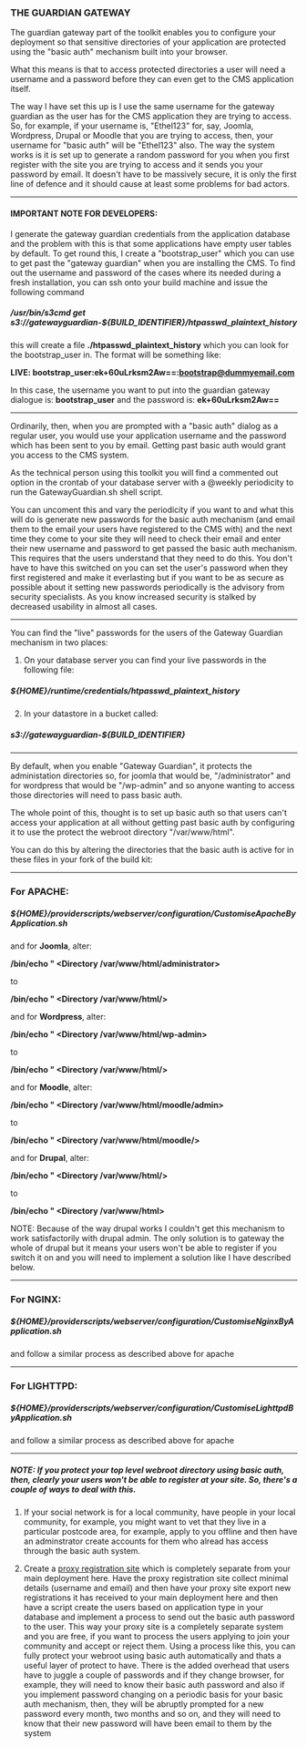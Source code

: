 ### THE GUARDIAN GATEWAY

The guardian gateway part of the toolkit enables you to configure your deployment so that sensitive directories of your application are protected using the "basic auth" mechanism built into your browser.

What this means is that to access protected directories a user will need a username and a password before they can even get to the CMS application itself. 

The way I have set this up is I use the same username for the gateway guardian as the user has for the CMS application they are trying to access. So, for example, if your username is, "Ethel123" for, say, Joomla, Wordpress, Drupal or Moodle that you are trying to access, then, your username for "basic auth" will be "Ethel123" also. The way the system works is it is set up to generate a random password for you when you first register with the site you are trying to access and it sends you your password by email. It doesn't have to be massively secure, it is only the first line of defence and it should cause at least some problems for bad actors.

----------------------

#### IMPORTANT NOTE FOR DEVELOPERS:

I generate the gateway guardian credentials from the application database and the problem with this is that some applications have empty user tables by default. To get round this, I create a "bootstrap_user" which you can use to get past the "gateway guardian" when you are installing the CMS. To find out the username and password of the cases where its needed during a fresh installation, you can ssh onto your build machine and issue the following command

##### /usr/bin/s3cmd get s3://gatewayguardian-${BUILD_IDENTIFIER}/htpasswd_plaintext_history

this will create a file **./htpasswd_plaintext_history** which you can look for the  bootstrap_user in. The format will be something like:

**LIVE:   bootstrap_user:ek+60uLrksm2Aw==:bootstrap@dummyemail.com**

In this case, the username you want to put into the guardian gateway dialogue is: **bootstrap_user** and the password is: **ek+60uLrksm2Aw==**

---------------------------------

Ordinarily, then, when you are prompted with a "basic auth" dialog as a regular user, you would use your application username and the password which has been sent to you by email. Getting past basic auth would grant you access to the CMS system.

As the technical person using this toolkit you will find a commented out option in the crontab of your database server with a @weekly periodicity to run the GatewayGuardian.sh shell script. 

You can uncoment this and vary the periodicity if you want to and what this will do is generate new passwords for the basic auth mechanism (and email them to the email your users have registered to the CMS with) and the next time they come to your site they will need to check their email and enter their new username and password to get passed the basic auth mechanism. This requires that the users understand that they need to do this. You don't have to have this switched on you can set the user's password when they first registered and make it everlasting but if you want to be as secure as possible about it setting new passwords periodically is the advisory from security specialists. As you know increased security is stalked by decreased usability in almost all cases. 

-------------------------------

You can find the "live" passwords for the users of the Gateway Guardian mechanism in two places:

1. On your database server you can find your live passwords in the following file:

##### ${HOME}/runtime/credentials/htpasswd_plaintext_history

2. In your datastore in a bucket called:

#####  s3://gatewayguardian-${BUILD_IDENTIFIER}

----------------------------------

By default, when you enable "Gateway Guardian", it protects the administation directories so, for joomla that would be, "/administrator" and for wordpress that would be "/wp-admin" and so anyone wanting to access those directories will need to pass basic auth.

The whole point of this, thought is to set up basic auth so that users can't access your application at all without getting past basic auth by configuring it to use the protect the webroot directory "/var/www/html".

You can do this by altering the directories that the basic auth is active for in these files in your fork of the build kit:

-----------
### For APACHE:  

##### ${HOME}/providerscripts/webserver/configuration/CustomiseApacheByApplication.sh

and for **Joomla**, alter:

**/bin/echo "    <Directory /var/www/html/administrator>**

to 

**/bin/echo "    <Directory /var/www/html/>**

and for **Wordpress**, alter:

**/bin/echo "    <Directory /var/www/html/wp-admin>**

to 

**/bin/echo "    <Directory /var/www/html/>**

and for **Moodle**, alter:

**/bin/echo "    <Directory /var/www/html/moodle/admin>**

to 

**/bin/echo "    <Directory /var/www/html/moodle/>**

and for **Drupal**, alter:

**/bin/echo "    <Directory /var/www/html/>**

to 

**/bin/echo "    <Directory /var/www/html>**

NOTE: Because of the way drupal works I couldn't get this mechanism to work satisfactorily with drupal admin. The only solution is to gateway the whole of drupal but it means your users won't be able to register if you switch it on and you will need to implement a solution like I have described below.

----------------
### For NGINX:  

##### ${HOME}/providerscripts/webserver/configuration/CustomiseNginxByApplication.sh

and follow a similar process as described above for apache

-----------------

### For LIGHTTPD:

##### ${HOME}/providerscripts/webserver/configuration/CustomiseLighttpdByApplication.sh

and follow a similar process as described above for apache

----------------


##### NOTE: If you protect your top level webroot directory using basic auth, then, clearly your users won't be able to register at your site. So, there's a couple of ways to deal with this. 

1. If your social network is for a local community, have people in your local community, for example, you might want to vet that they live in a particular postcode area, for example, apply to you offline and then have an adminstrator create accounts for them who alread has access through the basic auth system.  

2. Create a [proxy registration site](https://github.com/wintersys-projects/adt-build-machine-scripts/blob/master/doco/AgileToolkitDeployment/RegistrationServer.md) which is completely separate from your main deployment here. Have the proxy registration site collect minimal details (username and email) and then have your proxy site export new registrations it has received to your main deployment here and then have a script create the users based on application type in your database and implement a process to send out the basic auth password to the user. This way your proxy site is a completely separate system and you are free, if you want to process the users applying to join your community and accept or reject them. Using a process like this, you can fully protect your webroot using basic auth automatically and thats a useful layer of protect to have. There is the added overhead that users have to juggle a couple of passwords and if they change browser, for example, they will need to know their basic auth password and also if you implement password changing on a periodic basis for your basic auth mechanism, then, they will be abruptly prompted for a new password every month, two months and so on, and they will need to know that their new password will have been email to them by the system  
